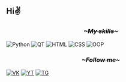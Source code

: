 ## Hi✌ 
### <p align=center><i>~~~~~~~~~~~My skills~~~~~~~~~~~</i></p>


![Python](https://img.shields.io/badge/-Python-black?style=for-the-badge&logo=Python&logoColor=#2CD406)
![QT](https://img.shields.io/badge/-QT-black?style=for-the-badge&logo=qt&logoColor=#59D43D)
![HTML](https://img.shields.io/badge/-HTML-black?style=for-the-badge&logo=appveyor&logoColor=orange)
![CSS](https://img.shields.io/badge/-CSS-black?style=for-the-badge&logo=appveyor&logoColor=blue)
![OOP](https://img.shields.io/badge/-OOP-black?style=for-the-badge&logo=appveyor&logoColor=White)


### <p align=center><i>~~~~~~~~~~~Follow me~~~~~~~~~~~</i></p>

[![VK](https://img.shields.io/badge/-VK-pink?style=for-the-badge&logo=vk&logoColor=blue)](https://vk.com/kematin)
[![YT](https://img.shields.io/badge/-Youtube-pink?style=for-the-badge&logo=Youtube&logoColor=red)](https://www.youtube.com/channel/UCl7iXtUkWgJsLgZgovCBChg)
[![TG](https://img.shields.io/badge/-Telegram-pink?style=for-the-badge&logo=telegram&logoColor=blue)](https://t.me/kematinn)
